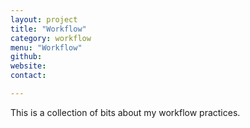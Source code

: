 ```yaml
---
layout: project
title: "Workflow"
category: workflow
menu: "Workflow"
github:
website:
contact:

---
```


This is a collection of bits about my workflow practices.